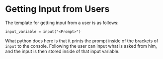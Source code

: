 # Getting Input from Users #

The template for getting input from a user is as follows:

```
input_variable = input("<Prompt>")
```

What python does here is that it prints the prompt inside of the brackets of `input` to the console. 
Following the user can input what is asked from him, and the input is then stored inside of that input 
variable.
